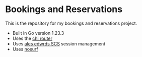 # Bookings and Reservations

This is the repository for my bookings and reservations project.

- Built in Go version 1.23.3
- Uses the [chi router](https://github.com/go-chi/chi)
- Uses [ales edwrds SCS](https://github.com/alexedwards/scs/v2) session management
- Uses [nosurf](https://github.com/justinas/nosurf)